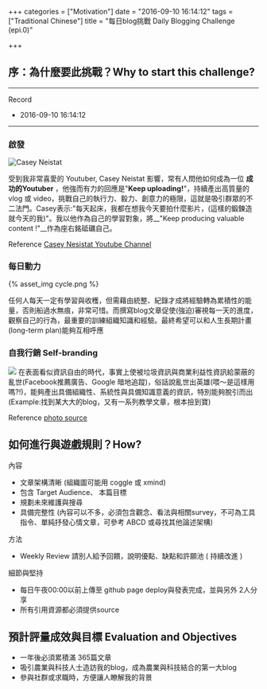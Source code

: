 +++
categories = ["Motivation"]
date = "2016-09-10 16:14:12"
tags = ["Traditional Chinese"]
title = "每日blog挑戰 Daily Blogging Challenge (epi.0)"

+++

## 序：為什麼要此挑戰？Why to start this challenge?

---
Record

- 2016-09-10 16:14:12

---

### 啟發
![Casey Neistat](https://lh3.googleusercontent.com/7QpX4_3yNb91TWgOX8Rg8y2uOGAd4WFI_OXVH9RdcuYMTJJibpPP6GfoSy4s4jQ1tjVQG08p=s630-fcrop64=1,3b71252de483ce12)

受到我非常喜愛的 Youtuber, Casey Neistat 影響，常有人問他如何成為一位 __成功的Youtuber__ ，他強而有力的回應是"__Keep uploading!__"，持續產出高質量的 vlog 或 video，挑戰自己的執行力、毅力、創意力的極限，這就是吸引群眾的不二法門。Casey表示:"每天起床，我都在想我今天要拍什麼影片，(這樣的鍛鍊造就今天的我)"。我以他作為自己的學習對象，將__"Keep producing valuable content !"__作為座右銘砥礪自己。

Reference [Casey Nesistat Youtube Channel](https://www.youtube.com/channel/UCtinbF-Q-fVthA0qrFQTgXQ)

### 每日動力 
 {% asset_img cycle.png %}


任何人每天一定有學習與收穫，但需藉由統整、紀錄才成將經驗轉為累積性的能量，否則船過水無痕，非常可惜。而撰寫blog文章促使(強迫)審視每一天的進度，觀察自己的行為，最重要的訓練組織知識和經驗。最終希望可以和人生長期計畫 (long-term plan)能夠互相呼應

### 自我行銷 Self-branding
![](http://webstrategies.com/wp-content/uploads/2015/08/Small-Business-Branding.jpg)
在表面看似資訊自由的時代，事實上使被垃圾資訊與商業利益性資訊給蒙蔽的亂世(Facebook推薦廣告、Google 暗地追蹤)，俗話說亂世出英雄(喂～是這樣用嗎?!)，能夠產出具備組織性、系統性與具備知識意義的資訊，特別能夠脫引而出(Example:找到某大大的blog，又有一系列教學文章，根本撿到寶)

Reference [photo source](http://webstrategies.com/wp-content/uploads/2015/08/Small-Business-Branding.jpg)


## 如何進行與遊戲規則？How?
內容

- 文章架構清晰 (組織圖可能用 coggle 或 xmind)
- 包含 Target Audience、 本篇目標
- 規劃未來維護與搜尋
- 具備完整性 (內容可以不多，必須包含觀念、看法與相關survey，不可為工具指令、單純抒發心情文章，可參考 ABCD 或尋找其他論述架構)  


方法

- Weekly Review 請別人給予回饋，說明優點、缺點和許願池 ( 持續改進 )

細節與堅持

- 每日午夜00:00以前上傳至 github page deploy與發表完成，並與另外 2人分享
- 所有引用資源都必須提供source

## 預計評量成效與目標 Evaluation and Objectives

- 一年後必須累積滿 365篇文章
- 吸引農業與科技人士造訪我的blog，成為農業與科技結合的第一大blog
- 參與社群或求職時，方便讓人瞭解我的背景

